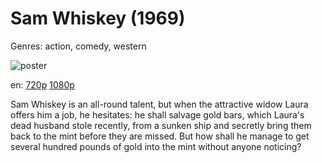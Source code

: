 # Sam Whiskey (1969)

Genres: action, comedy, western

![poster](http://image.tmdb.org/t/p/w500/9AM8v15fIbXGqLxQbgrJxpSmiyw.jpg)

en:
  [720p](magnet:?xt=urn:btih:496de5462297ec48e3ee87627b4fb9bd64210c0e&dn=Sam+Whiskey+%281969%29+720p+BrRip+x264+-+YIFY&tr=udp%3A%2F%2Ftracker.openbittorrent.com%3A80%2Fannounce&tr=udp%3A%2F%2Fglotorrents.pw%3A6969%2Fannounce&tr=udp%3A%2F%2Ftracker.openbittorrent.com%3A80%2Fannounce&tr=udp%3A%2F%2Ftracker.opentrackr.org%3A1337%2Fannounce&tr=udp%3A%2F%2Fzer0day.to%3A1337%2Fannounce&tr=udp%3A%2F%2Ftracker.coppersurfer.tk%3A6969%2Fannounce)
  [1080p](magnet:?xt=urn:btih:F56B59C2102ECEED4B5646D23C0B959342773E41&tr=udp://glotorrents.pw:6969/announce&tr=udp://tracker.opentrackr.org:1337/announce&tr=udp://torrent.gresille.org:80/announce&tr=udp://tracker.openbittorrent.com:80&tr=udp://tracker.coppersurfer.tk:6969&tr=udp://tracker.leechers-paradise.org:6969&tr=udp://p4p.arenabg.ch:1337&tr=udp://tracker.internetwarriors.net:1337)
  


Sam Whiskey is an all-round talent, but when the attractive widow Laura offers him a job, he hesitates: he shall salvage gold bars, which Laura's dead husband stole recently, from a sunken ship and secretly bring them back to the mint before they are missed. But how shall he manage to get several hundred pounds of gold into the mint without anyone noticing?